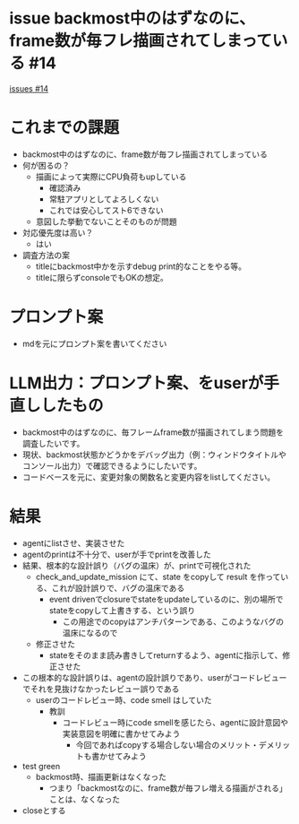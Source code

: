 # issue backmost中のはずなのに、frame数が毎フレ描画されてしまっている #14
[issues #14](https://github.com/cat2151/fighting-game-button-challenge/issues/14)

# これまでの課題
- backmost中のはずなのに、frame数が毎フレ描画されてしまっている
- 何が困るの？
    - 描画によって実際にCPU負荷もupしている
        - 確認済み
        - 常駐アプリとしてよろしくない
        - これでは安心してスト6できない
    - 意図した挙動でないことそのものが問題
- 対応優先度は高い？
    - はい
- 調査方法の案
    - titleにbackmost中かを示すdebug print的なことをやる等。
    - titleに限らずconsoleでもOKの想定。

# プロンプト案
- mdを元にプロンプト案を書いてください

# LLM出力：プロンプト案、をuserが手直ししたもの
- backmost中のはずなのに、毎フレームframe数が描画されてしまう問題を調査したいです。
- 現状、backmost状態かどうかをデバッグ出力（例：ウィンドウタイトルやコンソール出力）で確認できるようにしたいです。
- コードベースを元に、変更対象の関数名と変更内容をlistしてください。

# 結果
- agentにlistさせ、実装させた
- agentのprintは不十分で、userが手でprintを改善した
- 結果、根本的な設計誤り（バグの温床）が、printで可視化された
    - check_and_update_mission にて、state をcopyして result を作っている、これが設計誤りで、バグの温床である
        - event drivenでclosureでstateをupdateしているのに、別の場所でstateをcopyして上書きする、という誤り
            - この用途でのcopyはアンチパターンである、このようなバグの温床になるので
    - 修正させた
        - stateをそのまま読み書きしてreturnするよう、agentに指示して、修正させた
- この根本的な設計誤りは、agentの設計誤りであり、userがコードレビューでそれを見抜けなかったレビュー誤りである
    - userのコードレビュー時、code smell はしていた
        - 教訓
            - コードレビュー時にcode smellを感じたら、agentに設計意図や実装意図を明確に書かせてみよう
                - 今回であればcopyする場合しない場合のメリット・デメリットも書かせてみよう
- test green
    - backmost時、描画更新はなくなった
        - つまり「backmostなのに、frame数が毎フレ増える描画がされる」ことは、なくなった
- closeとする
